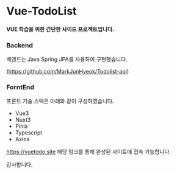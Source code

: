# Vue-TodoList

#### VUE 학습을 위한 간단한 사이드 프로젝트입니다.

### Backend

백엔드는 Java Spring JPA를 사용하여 구현했습니다.

(https://github.com/MarkJunHyeok/Todolist-api)

### ForntEnd

프론트 기술 스택은 아래와 같이 구성하였습니다.

- Vue3
- Nuxt3
- Pinia
- Typescript
- Axios

https://vuetodo.site 해당 링크를 통해 완성된 사이트에 접속 가능합니다.

감사합니다.